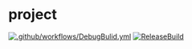 # project
[![.github/workflows/DebugBulid.yml](https://github.com/hibiki128/myEngine/actions/workflows/DebugBulid.yml/badge.svg)](https://github.com/hibiki128/myEngine/actions/workflows/DebugBulid.yml)
[![ReleaseBuild](https://github.com/hibiki128/myEngine/actions/workflows/ReleaseBuild.yml/badge.svg)](https://github.com/hibiki128/myEngine/actions/workflows/ReleaseBuild.yml)
